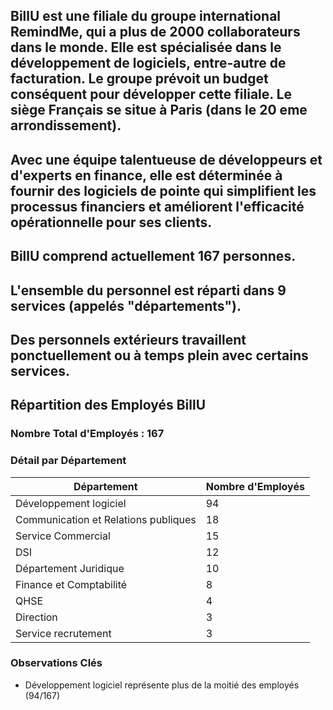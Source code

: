 
## BillU est une filiale du groupe international RemindMe, qui a plus de 2000 collaborateurs dans le monde. Elle est spécialisée dans le développement de logiciels, entre-autre de facturation. Le groupe prévoit un budget conséquent pour développer cette filiale. Le siège Français se situe à Paris (dans le 20 eme arrondissement).
## Avec une équipe talentueuse de développeurs et d'experts en finance, elle est déterminée à fournir des logiciels de pointe qui simplifient les processus financiers et améliorent l'efficacité opérationnelle pour ses clients.
## BillU comprend actuellement 167 personnes.
## L'ensemble du personnel est réparti dans 9 services (appelés "départements").
## Des personnels extérieurs travaillent ponctuellement ou à temps plein avec certains services.


## Répartition des Employés BillU

### Nombre Total d'Employés : 167

### Détail par Département

| Département | Nombre d'Employés |
|------------|-------------------|
| Développement logiciel | 94 |
| Communication et Relations publiques | 18 |
| Service Commercial | 15 |
| DSI | 12 |
| Département Juridique | 10 |
| Finance et Comptabilité | 8 |
| QHSE | 4 |
| Direction | 3 |
| Service recrutement | 3 |

### Observations Clés
- Développement logiciel représente plus de la moitié des employés (94/167)

